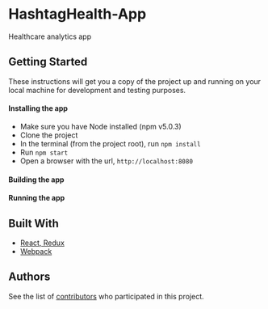 # HashtagHealth-App

Healthcare analytics app

## Getting Started

These instructions will get you a copy of the project up and running on your
local machine for development and testing purposes.


#### Installing the app

* Make sure you have Node installed (npm v5.0.3)
* Clone the project
* In the terminal (from the project root), run `npm install`
* Run `npm start`
* Open a browser with the url, `http://localhost:8080`


#### Building the app


#### Running the app



## Built With

* [React, Redux](#)
* [Webpack](#)


## Authors

See the list of [contributors](https://github.com/your/project/contributors) who participated in this project.

